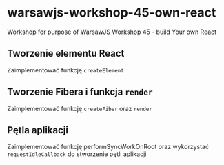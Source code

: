 # warsawjs-workshop-45-own-react
Workshop for purpose of WarsawJS Workshop 45 - build Your own React

## Tworzenie elementu React
Zaimplementować funkcję `createElement`

## Tworzenie Fibera i funkcja `render`
Zaimplementować funkcję `createFiber` oraz `render`

## Pętla aplikacji
Zaimplementować funkcję performSyncWorkOnRoot oraz wykorzystać `requestIdleCallback` do stworzenie pętli aplikacji
